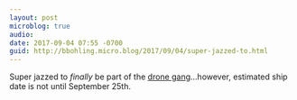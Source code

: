 ```yaml
---
layout: post
microblog: true
audio: 
date: 2017-09-04 07:55 -0700
guid: http://bbohling.micro.blog/2017/09/04/super-jazzed-to.html
---
```

Super jazzed to _finally_ be part of the [drone gang](http://www.dji.com/mavic-pro-platinum?from=v3_landing_page)...however, estimated ship date is not until September 25th.
